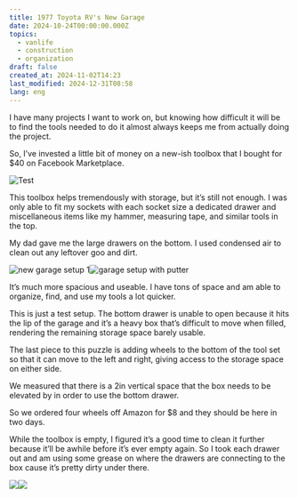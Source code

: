 ```yaml
---
title: 1977 Toyota RV's New Garage
date: 2024-10-24T00:00:00.000Z
topics:
  - vanlife
  - construction
  - organization
draft: false
created_at: 2024-11-02T14:23
last_modified: 2024-12-31T08:58
lang: eng
---
```


I have many projects I want to work on, but knowing how difficult it will be to find the tools needed to do it almost always keeps me from actually doing the project.

So, I’ve invested a little bit of money on a new-ish toolbox that I bought for $40 on Facebook Marketplace.

![Test](https://i.imgur.com/TnnSAII.jpeg)

This toolbox helps tremendously with storage, but it’s still not enough. I was only able to fit my sockets with each socket size a dedicated drawer and miscellaneous items like my hammer, measuring tape, and similar tools in the top.

My dad gave me the large drawers on the bottom. I used condensed air to clean out any leftover goo and dirt.

![new garage setup 1](https://i.imgur.com/D6T9ZU4.jpeg)![garage setup with putter](https://i.imgur.com/MF6Cflu.jpeg)

It’s much more spacious and useable. I have tons of space and am able to organize, find, and use my tools a lot quicker.

This is just a test setup. The bottom drawer is unable to open because it hits the lip of the garage and it’s a heavy box that’s difficult to move when filled, rendering the remaining storage space barely usable.

The last piece to this puzzle is adding wheels to the bottom of the tool set so that it can move to the left and right, giving access to the storage space on either side.

We measured that there is a 2in vertical space that the box needs to be elevated by in order to use the bottom drawer.

So we ordered four wheels off Amazon for $8 and they should be here in two days.

While the toolbox is empty, I figured it’s a good time to clean it further because it’ll be awhile before it’s ever empty again. So I took each drawer out and am using some grease on where the drawers are connecting to the box cause it’s pretty dirty under there.

![](https://i.imgur.com/S5HQRFg.jpeg)![](https://i.imgur.com/jeQoA2U.jpeg)
